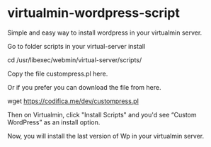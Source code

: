 # virtualmin-wordpress-script

Simple and easy way to install wordpress in your virtualmin server.

Go to folder scripts in your virtual-server install

cd /usr/libexec/webmin/virtual-server/scripts/

Copy the file custompress.pl here. 

Or if you prefer you can download the file from here.

wget https://codifica.me/dev/custompress.pl

Then on Virtualmin, click "Install Scripts" and you'd see “Custom WordPress” as an install option.

Now, you will install the last version of Wp in your virtualmin server.

